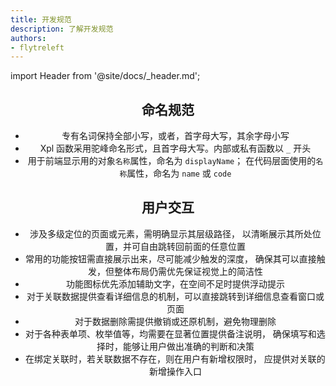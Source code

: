 ```yaml
---
title: 开发规范
description: 了解开发规范
authors:
- flytreleft
---
```


import Header from '@site/docs/\_header.md';

<Header />

## 命名规范

- 专有名词保持全部小写，或者，首字母大写，其余字母小写
- Xpl 函数采用驼峰命名形式，且首字母大写。内部或私有函数以 `_` 开头
- 用于前端显示用的对象`名称`属性，命名为 `displayName`；
  在代码层面使用的`名称`属性，命名为 `name` 或 `code`

## 用户交互

- 涉及多级定位的页面或元素，需明确显示其层级路径，
  以清晰展示其所处位置，并可自由跳转回前面的任意位置
- 常用的功能按钮需直接展示出来，尽可能减少触发的深度，
  确保其可以直接触发，但整体布局仍需优先保证视觉上的简洁性
- 功能图标优先添加辅助文字，在空间不足时提供浮动提示
- 对于关联数据提供查看详细信息的机制，可以直接跳转到详细信息查看窗口或页面
- 对于数据删除需提供撤销或还原机制，避免物理删除
- 对于各种表单项、枚举值等，均需要在显著位置提供备注说明，
  确保填写和选择时，能够让用户做出准确的判断和决策
- 在绑定关联时，若关联数据不存在，则在用户有新增权限时，
  应提供对关联的新增操作入口
